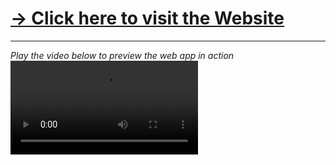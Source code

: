 <a href="https://www.3rd-version.hello.chrisyou.com"><h1>&#8594; Click here to visit the Website</h1></a>
<hr>
<i>Play the video below to preview the web app in action</i>
<video controls loop src="https://user-images.githubusercontent.com/28457425/161940009-aa30d515-2654-4dd0-9636-a4003ac2e17f.mp4
" controls></video>



